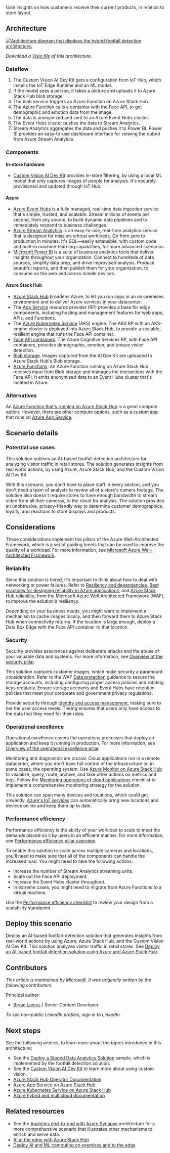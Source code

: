 Gain insights on how customers receive their current products, in relation to store layout. 

## Architecture

[ ![Architecture diagram that displays the hybrid footfall detection architecture.](../media/hybrid-footfall-detection.svg)](../media/hybrid-footfall-detection.svg#lightbox)

_Download a [Visio file](https://arch-center.azureedge.net/hybrid-footfall-detection.vsdx) of this architecture._

### Dataflow

1. The Custom Vision AI Dev Kit gets a configuration from IoT Hub, which installs the IoT Edge Runtime and an ML model.
1. If the model sees a person, it takes a picture and uploads it to Azure Stack Hub blob storage.
1. The blob service triggers an Azure Function on Azure Stack Hub.
1. The Azure Function calls a container with the Face API, to get demographic and emotion data from the image.
1. The data is anonymized and sent to an Azure Event Hubs cluster.
1. The Event Hubs cluster pushes the data to Stream Analytics.
1. Stream Analytics aggregates the data and pushes it to Power BI. Power BI provides an easy-to-use dashboard interface for viewing the output from Azure Stream Analytics.

### Components

#### In-store hardware

* [Custom Vision AI Dev Kit](https://azure.github.io/Vision-AI-DevKit-Pages) provides in-store filtering, by using a local ML model that only captures images of people for analysis. It's securely provisioned and updated through IoT Hub.

#### Azure

* [Azure Event Hubs](https://azure.microsoft.com/services/event-hubs) is a fully managed, real-time data ingestion service that's simple, trusted, and scalable. Stream millions of events per second, from any source, to build dynamic data pipelines and to immediately respond to business challenges.
* [Azure Stream Analytics](https://azure.microsoft.com/services/stream-analytics) is an easy-to-use, real-time analytics service that is designed for mission-critical workloads. Go from zero to production in minutes. It's SQL—easily extensible, with custom code and built-in machine-learning capabilities, for more advanced scenarios.
* [Microsoft Power BI](https://powerbi.microsoft.com) is a suite of business analytics tools that deliver insights throughout your organization. Connect to hundreds of data sources, simplify data prep, and drive improvised analysis. Produce beautiful reports, and then publish them for your organization, to consume on the web and across mobile devices.

#### Azure Stack Hub

* [Azure Stack Hub](https://azure.microsoft.com/products/azure-stack/hub) broadens Azure, to let you run apps in an on-premises environment and to deliver Azure services in your datacenter.
* The [App Service](https://azure.microsoft.com/services/app-service) resource provider (RP) provides a base for edge components, including hosting and management features for web apps, APIs, and Functions.
* The [Azure Kubernetes Service](https://azure.microsoft.com/services/kubernetes-service) (AKS) engine. The AKS RP with an AKS-engine cluster is deployed into Azure Stack Hub, to provide a scalable, resilient engine that runs the Face API container.
* [Face API containers](https://azure.microsoft.com/pricing/details/cognitive-services/face-api/). The Azure Cognitive Services RP, with Face API containers, provides demographic, emotion, and unique visitor detection.
* [Blob storage](https://azure.microsoft.com/services/storage/blobs). Images captured from the AI Dev Kit are uploaded to Azure Stack Hub's Blob storage.
* [Azure Functions](https://azure.microsoft.com/services/functions). An Azure Function running on Azure Stack Hub receives input from Blob storage and manages the interactions with the Face API. It emits anonymized data to an Event Hubs cluster that's located in Azure.

### Alternatives

An [Azure Function that's running on Azure Stack Hub](/azure-stack/operator/azure-stack-app-service-overview) is a great compute option. However, there are other compute options, such as a custom app that runs on [Azure App Service](/azure-stack/operator/azure-stack-app-service-deploy).

## Scenario details

### Potential use cases

This solution outlines an AI-based footfall detection architecture for analyzing visitor traffic in retail stores. The solution generates insights from real world actions, by using Azure, Azure Stack Hub, and the Custom Vision AI Dev Kit.

With this scenario, you don't have to place staff in every section, and you don't need a team of analysts to review all of a store's camera footage. The solution also doesn't require stores to have enough bandwidth to stream video from all their cameras, to the cloud for analysis. The solution provides an unobtrusive, privacy-friendly way to determine customer demographics, loyalty, and reactions to store displays and products.

## Considerations

These considerations implement the pillars of the Azure Well-Architected Framework, which is a set of guiding tenets that can be used to improve the quality of a workload. For more information, see [Microsoft Azure Well-Architected Framework](/azure/architecture/framework).

### Reliability

Since this solution is tiered, it's important to think about how to deal with networking or power failures. Refer to [Resiliency and dependencies](/azure/architecture/framework/resiliency/design-resiliency), [Best practices for designing reliability in Azure applications](/azure/architecture/framework/resiliency/design-best-practices), and [Azure Stack Hub reliability](/azure/architecture/framework/services/hybrid/azure-stack-hub/reliability), from the Microsoft Azure Well Architected Framework (WAF), to improve the solution's resiliency.

Depending on your business needs, you might want to implement a mechanism to cache images locally, and then forward them to Azure Stack Hub when connectivity returns. If the location is large enough, deploy a Data Box Edge with the Face API container to that location.

### Security

Security provides assurances against deliberate attacks and the abuse of your valuable data and systems. For more information, see [Overview of the security pillar](/azure/architecture/framework/security/overview).

This solution captures customer images, which make security a paramount consideration. Refer to the WAF [Data protection](/azure/architecture/framework/security/design-storage) guidance to secure the storage accounts, including configuring proper access policies and rotating keys regularly. Ensure storage accounts and Event Hubs have retention policies that meet your corporate and government privacy regulations.

Provide security through [identity and access management](/azure/architecture/framework/security/design-identity), making sure to tier the user access levels. Tiering ensures that users only have access to the data that they need for their roles.

### Operational excellence

Operational excellence covers the operations processes that deploy an application and keep it running in production. For more information, see [Overview of the operational excellence pillar](/azure/architecture/framework/devops/overview).

Monitoring and diagnostics are crucial. Cloud applications run in a remote datacenter, where you don't have full control of the infrastructure or, in some cases, the operating system. Use [Azure Monitor on Azure Stack Hub](/azure-stack/user/azure-stack-metrics-azure-data) to visualize, query, route, archive, and take other actions on metrics and logs. Follow the [Monitoring operations of cloud applications](/azure/architecture/framework/devops/checklist) checklist to implement a comprehensive monitoring strategy for the solution.

This solution can span many devices and locations, which could get unwieldy. [Azure's IoT services](/azure/iot-fundamentals) can automatically bring new locations and devices online and keep them up to date.

### Performance efficiency

Performance efficiency is the ability of your workload to scale to meet the demands placed on it by users in an efficient manner. For more information, see [Performance efficiency pillar overview](/azure/architecture/framework/scalability/overview).

To enable this solution to scale across multiple cameras and locations, you'll need to make sure that all of the components can handle the increased load. You might need to take the following actions:

* Increase the number of Stream Analytics streaming units.
* Scale out the Face API deployment.
* Increase the Event Hubs cluster throughput.
* In extreme cases, you might need to migrate from Azure Functions to a virtual machine.

Use the [Performance efficiency checklist](/azure/architecture/framework/scalability/performance-efficiency) to review your design from a scalability standpoint.

## Deploy this scenario

Deploy an AI-based footfall-detection solution that generates insights from real-world actions by using Azure, Azure Stack Hub, and the Custom Vision AI Dev Kit. This solution analyzes visitor traffic in retail stores. See [Deploy an AI-based footfall detection solution using Azure and Azure Stack Hub](/azure/architecture/hybrid/deployments/solution-deployment-guide-retail-footfall-detection).

## Contributors

_This article is maintained by Microsoft. It was originally written by the following contributors._

Principal author:

* [Bryan Lamos](https://www.linkedin.com/in/bryanlamos) | Senior Content Developer

_To see non-public LinkedIn profiles, sign in to LinkedIn._

## Next steps

See the following articles, to learn more about the topics introduced in this architecture:

* See the [Deploy a Staged Data Analytics Solution](https://aka.ms/tiereddatadeploy) sample, which is implemented by the footfall detection solution.
* See the [Custom Vision AI Dev Kit](https://azure.github.io/Vision-AI-DevKit-Pages) to learn more about using custom vision.
* [Azure Stack Hub Operator Documentation](/azure-stack/operator)
* [Azure App Service on Azure Stack Hub](/azure-stack/operator/azure-stack-app-service-overview)
* [Azure Kubernetes Service on Azure Stack Hub](/azure-stack/operator/aks-add-on)
* [Azure hybrid and multicloud documentation](/hybrid)

## Related resources

* See the [Analytics end-to-end with Azure Synapse](/azure/architecture/example-scenario/dataplate2e/data-platform-end-to-end) architecture for a more comprehensive scenario that illustrates other mechanisms to enrich and serve data.
* [AI at the edge with Azure Stack Hub](./ai-at-the-edge.yml)
* [Deploy AI and ML computing on-premises and to the edge](../../ai-ml/idea/deploy-ai-ml-azure-stack-edge.yml)
